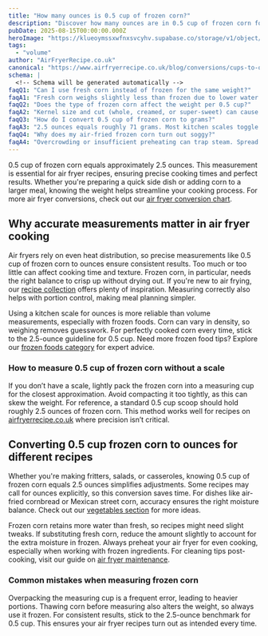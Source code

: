 ```yaml
---
title: "How many ounces is 0.5 cup of frozen corn?"
description: "Discover how many ounces are in 0.5 cup of frozen corn for perfect air fryer recipes. Get accurate conversions and cooking tips today!"
pubDate: 2025-08-15T00:00:00.000Z
heroImage: "https://klueoymssxwfnxsvcyhv.supabase.co/storage/v1/object/public/Shmucket/how-many-ounces-is-0-5-cup-of-frozen-corn.webp"
tags:
  - "volume"
author: "AirFryerRecipe.co.uk"
canonical: "https://www.airfryerrecipe.co.uk/blog/conversions/cups-to-ounces/how-many-ounces-is-0-5-cup-of-frozen-corn"
schema: |
  <!-- Schema will be generated automatically -->
faqQ1: "Can I use fresh corn instead of frozen for the same weight?"
faqA1: "Fresh corn weighs slightly less than frozen due to lower water content. For 0.5 cup, use about 2.25 ounces of fresh corn instead of 2.5 ounces. Adjust cooking time slightly, as fresh corn cooks faster in an air fryer."
faqQ2: "Does the type of frozen corn affect the weight per 0.5 cup?"
faqA2: "Kernel size and cut (whole, creamed, or super-sweet) can cause minor variations. However, 2.5 ounces per 0.5 cup is a reliable average. For precision, weigh your specific brand once to confirm."
faqQ3: "How do I convert 0.5 cup of frozen corn to grams?"
faqA3: "2.5 ounces equals roughly 71 grams. Most kitchen scales toggle between units, making conversions easy. Use grams for baking or international recipes requiring metric measurements."
faqQ4: "Why does my air-fried frozen corn turn out soggy?"
faqA4: "Overcrowding or insufficient preheating can trap steam. Spread corn in a single layer and cook at 200°C for 8–10 minutes, shaking halfway. Patting corn dry before cooking also helps crispness."
---
```

<p>0.5 cup of frozen corn equals approximately 2.5 ounces. This measurement is essential for air fryer recipes, ensuring precise cooking times and perfect results. Whether you're preparing a quick side dish or adding corn to a larger meal, knowing the weight helps streamline your cooking process. For more air fryer conversions, check out our <a href=https://www.airfryerrecipe.co.uk/air-fryer-conversion-chart>air fryer conversion chart</a>.</p>  

<h2>Why accurate measurements matter in air fryer cooking</h2>  
<p>Air fryers rely on even heat distribution, so precise measurements like 0.5 cup of frozen corn to ounces ensure consistent results. Too much or too little can affect cooking time and texture. Frozen corn, in particular, needs the right balance to crisp up without drying out. If you're new to air frying, our <a href=https://www.airfryerrecipe.co.uk/recipes>recipe collection</a> offers plenty of inspiration. Measuring correctly also helps with portion control, making meal planning simpler.</p>  

<p>Using a kitchen scale for ounces is more reliable than volume measurements, especially with frozen foods. Corn can vary in density, so weighing removes guesswork. For perfectly cooked corn every time, stick to the 2.5-ounce guideline for 0.5 cup. Need more frozen food tips? Explore our <a href=https://www.airfryerrecipe.co.uk/recipe-category/frozen-foods>frozen foods category</a> for expert advice.</p>  

<h3>How to measure 0.5 cup of frozen corn without a scale</h3>  
<p>If you don’t have a scale, lightly pack the frozen corn into a measuring cup for the closest approximation. Avoid compacting it too tightly, as this can skew the weight. For reference, a standard 0.5 cup scoop should hold roughly 2.5 ounces of frozen corn. This method works well for recipes on <a href=https://www.airfryerrecipe.co.uk>airfryerrecipe.co.uk</a> where precision isn’t critical.</p>  

<h2>Converting 0.5 cup frozen corn to ounces for different recipes</h2>  
<p>Whether you're making fritters, salads, or casseroles, knowing 0.5 cup of frozen corn equals 2.5 ounces simplifies adjustments. Some recipes may call for ounces explicitly, so this conversion saves time. For dishes like air-fried cornbread or Mexican street corn, accuracy ensures the right moisture balance. Check out our <a href=https://www.airfryerrecipe.co.uk/recipe-category/vegetables>vegetables section</a> for more ideas.</p>  

<p>Frozen corn retains more water than fresh, so recipes might need slight tweaks. If substituting fresh corn, reduce the amount slightly to account for the extra moisture in frozen. Always preheat your air fryer for even cooking, especially when working with frozen ingredients. For cleaning tips post-cooking, visit our guide on <a href=https://www.airfryerrecipe.co.uk/air-fryer-cleaner>air fryer maintenance</a>.</p>  

<h3>Common mistakes when measuring frozen corn</h3>  
<p>Overpacking the measuring cup is a frequent error, leading to heavier portions. Thawing corn before measuring also alters the weight, so always use it frozen. For consistent results, stick to the 2.5-ounce benchmark for 0.5 cup. This ensures your air fryer recipes turn out as intended every time.</p>
